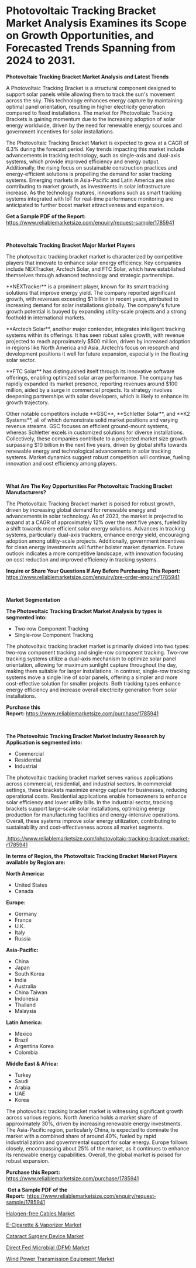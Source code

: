 <p><h1>Photovoltaic Tracking Bracket Market Analysis Examines its Scope on Growth Opportunities, and Forecasted Trends Spanning from 2024 to 2031.</h1></p><p><strong>Photovoltaic Tracking Bracket Market Analysis and Latest Trends</strong></p>
<p><p>A Photovoltaic Tracking Bracket is a structural component designed to support solar panels while allowing them to track the sun's movement across the sky. This technology enhances energy capture by maintaining optimal panel orientation, resulting in higher electricity generation compared to fixed installations. The market for Photovoltaic Tracking Brackets is gaining momentum due to the increasing adoption of solar energy worldwide, driven by the need for renewable energy sources and government incentives for solar installations.</p><p>The Photovoltaic Tracking Bracket Market is expected to grow at a CAGR of 6.3% during the forecast period. Key trends impacting this market include advancements in tracking technology, such as single-axis and dual-axis systems, which provide improved efficiency and energy output. Additionally, the rising focus on sustainable construction practices and energy-efficient solutions is propelling the demand for solar tracking systems. Emerging markets in Asia-Pacific and Latin America are also contributing to market growth, as investments in solar infrastructure increase. As the technology matures, innovations such as smart tracking systems integrated with IoT for real-time performance monitoring are anticipated to further boost market attractiveness and expansion.</p></p>
<p><strong>Get a Sample PDF of the Report:&nbsp;</strong> <a href="https://www.reliablemarketsize.com/enquiry/request-sample/1785941?utm_campaign=1568&utm_medium=2&utm_source=Github&utm_content=ia&utm_term=13102024&utm_id=photovoltaic-tracking-bracket">https://www.reliablemarketsize.com/enquiry/request-sample/1785941</a></p>
<p>&nbsp;</p>
<p><strong>Photovoltaic Tracking Bracket Major Market Players</strong></p>
<p><p>The photovoltaic tracking bracket market is characterized by competitive players that innovate to enhance solar energy efficiency. Key companies include NEXTracker, Arctech Solar, and FTC Solar, which have established themselves through advanced technology and strategic partnerships.</p><p>**NEXTracker** is a prominent player, known for its smart tracking solutions that improve energy yield. The company reported significant growth, with revenues exceeding $1 billion in recent years, attributed to increasing demand for solar installations globally. The company's future growth potential is buoyed by expanding utility-scale projects and a strong foothold in international markets.</p><p>**Arctech Solar**, another major contender, integrates intelligent tracking systems within its offerings. It has seen robust sales growth, with revenue projected to reach approximately $500 million, driven by increased adoption in regions like North America and Asia. Arctech’s focus on research and development positions it well for future expansion, especially in the floating solar sector.</p><p>**FTC Solar** has distinguished itself through its innovative software offerings, enabling optimized solar array performance. The company has rapidly expanded its market presence, reporting revenues around $100 million, aided by a surge in commercial projects. Its strategy involves deepening partnerships with solar developers, which is likely to enhance its growth trajectory.</p><p>Other notable competitors include **GSC**, **Schletter Solar**, and **K2 Systems**, all of which demonstrate solid market positions and varying revenue streams. GSC focuses on efficient ground-mount systems, whereas Schletter excels in customized solutions for diverse installations. Collectively, these companies contribute to a projected market size growth surpassing $10 billion in the next five years, driven by global shifts towards renewable energy and technological advancements in solar tracking systems. Market dynamics suggest robust competition will continue, fueling innovation and cost efficiency among players.</p></p>
<p>&nbsp;</p>
<p><strong>What Are The Key Opportunities For Photovoltaic Tracking Bracket Manufacturers?</strong></p>
<p><p>The Photovoltaic Tracking Bracket market is poised for robust growth, driven by increasing global demand for renewable energy and advancements in solar technology. As of 2023, the market is projected to expand at a CAGR of approximately 12% over the next five years, fueled by a shift towards more efficient solar energy solutions. Advances in tracking systems, particularly dual-axis trackers, enhance energy yield, encouraging adoption among utility-scale projects. Additionally, government incentives for clean energy investments will further bolster market dynamics. Future outlook indicates a more competitive landscape, with innovation focusing on cost reduction and improved efficiency in tracking systems.</p></p>
<p><strong>Inquire or Share Your Questions If Any Before Purchasing This Report:</strong> <a href="https://www.reliablemarketsize.com/enquiry/pre-order-enquiry/1785941?utm_campaign=1568&utm_medium=2&utm_source=Github&utm_content=ia&utm_term=13102024&utm_id=photovoltaic-tracking-bracket">https://www.reliablemarketsize.com/enquiry/pre-order-enquiry/1785941</a></p>
<p>&nbsp;</p>
<p><strong>Market Segmentation</strong></p>
<p><strong>The Photovoltaic Tracking Bracket Market Analysis by types is segmented into:</strong></p>
<p><ul><li>Two-row Component Tracking</li><li>Single-row Component Tracking</li></ul></p>
<p><p>The photovoltaic tracking bracket market is primarily divided into two types: two-row component tracking and single-row component tracking. Two-row tracking systems utilize a dual-axis mechanism to optimize solar panel orientation, allowing for maximum sunlight capture throughout the day, making them suitable for larger installations. In contrast, single-row tracking systems move a single line of solar panels, offering a simpler and more cost-effective solution for smaller projects. Both tracking types enhance energy efficiency and increase overall electricity generation from solar installations.</p></p>
<p><strong>Purchase this Report:&nbsp;</strong><a href="https://www.reliablemarketsize.com/purchase/1785941?utm_campaign=1568&utm_medium=2&utm_source=Github&utm_content=ia&utm_term=13102024&utm_id=photovoltaic-tracking-bracket">https://www.reliablemarketsize.com/purchase/1785941</a></p>
<p>&nbsp;</p>
<p><strong>The Photovoltaic Tracking Bracket Market Industry Research by Application is segmented into:</strong></p>
<p><ul><li>Commercial</li><li>Residential</li><li>Industrial</li></ul></p>
<p><p>The photovoltaic tracking bracket market serves various applications across commercial, residential, and industrial sectors. In commercial settings, these brackets maximize energy capture for businesses, reducing operational costs. Residential applications enable homeowners to enhance solar efficiency and lower utility bills. In the industrial sector, tracking brackets support large-scale solar installations, optimizing energy production for manufacturing facilities and energy-intensive operations. Overall, these systems improve solar energy utilization, contributing to sustainability and cost-effectiveness across all market segments.</p></p>
<p><a href="https://www.reliablemarketsize.com/photovoltaic-tracking-bracket-market-r1785941?utm_campaign=1568&utm_medium=2&utm_source=Github&utm_content=ia&utm_term=13102024&utm_id=photovoltaic-tracking-bracket">&nbsp;https://www.reliablemarketsize.com/photovoltaic-tracking-bracket-market-r1785941</a></p>
<p><strong>In terms of Region, the Photovoltaic Tracking Bracket Market Players available by Region are:</strong></p>
<p>
    <p> <strong> North America: </strong>
        <ul>
            <li>United States</li>
            <li>Canada</li>
        </ul>
        </p> 
    <p> <strong> Europe: </strong>
        <ul>
            <li>Germany</li>
            <li>France</li>
            <li>U.K.</li>
            <li>Italy</li>
            <li>Russia</li>
        </ul>
        </p> 
    <p> <strong> Asia-Pacific: </strong>
        <ul>
            <li>China</li>
            <li>Japan</li>
            <li>South Korea</li>
            <li>India</li>
            <li>Australia</li>
            <li>China Taiwan</li>
            <li>Indonesia</li>
            <li>Thailand</li>
            <li>Malaysia</li>
        </ul>
        </p> 
    <p> <strong> Latin America: </strong>
        <ul>
            <li>Mexico</li>
            <li>Brazil</li>
            <li>Argentina Korea</li>
            <li>Colombia</li>
        </ul>
        </p> 
    <p> <strong> Middle East & Africa: </strong>
        <ul>
            <li>Turkey</li>
            <li>Saudi</li>
            <li>Arabia</li>
            <li>UAE</li>
            <li>Korea</li>
        </ul>
    </p>
    </p>
<p><p>The photovoltaic tracking bracket market is witnessing significant growth across various regions. North America holds a market share of approximately 30%, driven by increasing renewable energy investments. The Asia-Pacific region, particularly China, is expected to dominate the market with a combined share of around 40%, fueled by rapid industrialization and governmental support for solar energy. Europe follows closely, encompassing about 25% of the market, as it continues to enhance its renewable energy capabilities. Overall, the global market is poised for robust expansion.</p></p>
<p><strong>Purchase this Report: </strong><a href="https://www.reliablemarketsize.com/purchase/1785941?utm_campaign=1568&utm_medium=2&utm_source=Github&utm_content=ia&utm_term=13102024&utm_id=photovoltaic-tracking-bracket">https://www.reliablemarketsize.com/purchase/1785941</a></p>
<p>&nbsp;<strong>Get a Sample PDF of the Report:&nbsp;&nbsp;</strong><a href="https://www.reliablemarketsize.com/enquiry/request-sample/1785941?utm_campaign=1568&utm_medium=2&utm_source=Github&utm_content=ia&utm_term=13102024&utm_id=photovoltaic-tracking-bracket">https://www.reliablemarketsize.com/enquiry/request-sample/1785941</a></p>
<p><strong></strong></p>
<p><p><a href="https://www.linkedin.com/pulse/global-halogen-free-cables-market-share-growth-opportunities-ldayf?utm_campaign=1568&utm_medium=2&utm_source=Github&utm_content=ia&utm_term=13102024&utm_id=photovoltaic-tracking-bracket">Halogen-free Cables Market</a></p><p><a href="https://www.linkedin.com/pulse/consumer-behavior-shifts-e-cigarette-vaporizer-market-demand-mluee?utm_campaign=1568&utm_medium=2&utm_source=Github&utm_content=ia&utm_term=13102024&utm_id=photovoltaic-tracking-bracket">E-Cigarette & Vaporizer Market</a></p><p><a href="https://www.linkedin.com/pulse/cataract-surgery-device-market-share-size-trends-industry-humte?utm_campaign=1568&utm_medium=2&utm_source=Github&utm_content=ia&utm_term=13102024&utm_id=photovoltaic-tracking-bracket">Cataract Surgery Device Market</a></p><p><a href="https://www.linkedin.com/pulse/market-forecast-global-direct-fed-microbial-dfm-trends-impact-h65xc?utm_campaign=1568&utm_medium=2&utm_source=Github&utm_content=ia&utm_term=13102024&utm_id=photovoltaic-tracking-bracket">Direct Fed Microbial (DFM) Market</a></p><p><a href="https://www.linkedin.com/pulse/future-innovation-global-wind-power-transmission-equipment-6v5ac?utm_campaign=1568&utm_medium=2&utm_source=Github&utm_content=ia&utm_term=13102024&utm_id=photovoltaic-tracking-bracket">Wind Power Transmission Equipment Market</a></p></p>